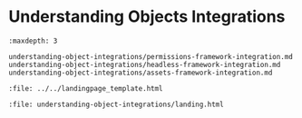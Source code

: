 # Understanding Objects Integrations

```{toctree}
:maxdepth: 3

understanding-object-integrations/permissions-framework-integration.md
understanding-object-integrations/headless-framework-integration.md
understanding-object-integrations/assets-framework-integration.md
```

```{raw} html
:file: ../../landingpage_template.html
```

```{raw} html
:file: understanding-object-integrations/landing.html
```
